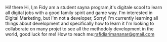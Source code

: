 Hi! there
Hi, I,m Fidy am a student sayna program,it's digitale scool to learn all digital jobs with a good family spirit and game way.
I'm interested in Digital Marketing, but I'm not a developer, Sorry!
I'm currently learning all things about development and specifically how to learn it
I'm looking to collaborate on many projet to see all the methodoly development in the world, good luck for me!
How to reach me:rafidiarimananar@gmail.com
